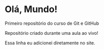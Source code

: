 # Olá, Mundo!
 Primeiro repositório do curso de Git e GitHub

Repositório criado durante uma aula ao vivo!

Essa linha eu adicionei diretamente no site.
